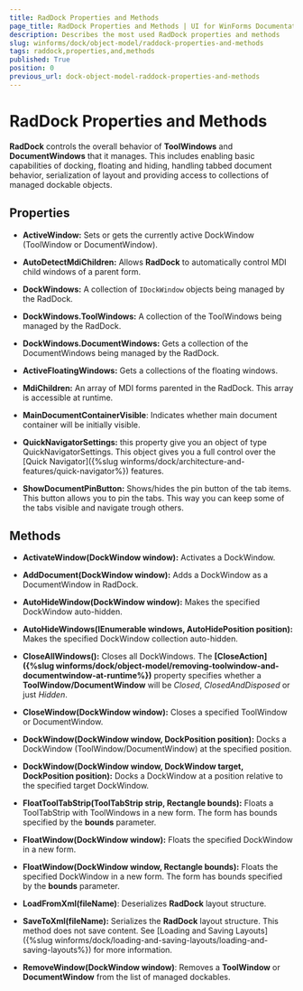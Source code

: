 ```yaml
---
title: RadDock Properties and Methods
page_title: RadDock Properties and Methods | UI for WinForms Documentation
description: Describes the most used RadDock properties and methods
slug: winforms/dock/object-model/raddock-properties-and-methods
tags: raddock,properties,and,methods
published: True
position: 0
previous_url: dock-object-model-raddock-properties-and-methods
---
```


# RadDock Properties and Methods

__RadDock__ controls the overall behavior of __ToolWindows__ and __DocumentWindows__ that it manages. This includes enabling basic capabilities of docking, floating and hiding, handling tabbed document behavior, serialization of layout and providing access to collections of managed dockable objects.

## Properties

* __ActiveWindow:__ Sets or gets the currently active DockWindow (ToolWindow or DocumentWindow). 

* __AutoDetectMdiChildren:__ Allows __RadDock__ to automatically control MDI child windows of a parent form.

* __DockWindows:__ A collection of `IDockWindow` objects being managed by the RadDock.

* __DockWindows.ToolWindows:__ A collection of the ToolWindows being managed by the RadDock.

* __DockWindows.DocumentWindows:__ Gets a collection of the DocumentWindows being managed by the RadDock.

* __ActiveFloatingWindows:__ Gets a collections of the floating windows.

* __MdiChildren:__ An array of MDI forms parented in the RadDock. This array is accessible at runtime.

* __MainDocumentContainerVisible__: Indicates whether main document container will be initially visible.

* __QuickNavigatorSettings:__ this property give you an object of type QuickNavigatorSettings. This object gives you a full control over the [Quick Navigator]({%slug winforms/dock/architecture-and-features/quick-navigator%}) features.

* __ShowDocumentPinButton:__ Shows/hides the pin button of the tab items. This button allows you to pin the tabs. This way you can keep some of the tabs visible and navigate trough others.

## Methods

* __ActivateWindow(DockWindow window):__ Activates a DockWindow.

* __AddDocument(DockWindow window):__ Adds a DockWindow as a DocumentWindow in RadDock. 

* __AutoHideWindow(DockWindow window):__ Makes the specified DockWindow auto-hidden.

* __AutoHideWindows(IEnumerable<DockWindow> windows, AutoHidePosition position):__ Makes the specified DockWindow collection auto-hidden.

* __CloseAllWindows():__ Closes all DockWindows. The __[CloseAction]({%slug winforms/dock/object-model/removing-toolwindow-and-documentwindow-at-runtime%})__ property specifies whether a __ToolWindow/DocumentWindow__ will be *Closed*, *ClosedAndDisposed* or just *Hidden*.

* __CloseWindow(DockWindow window):__ Closes a specified ToolWindow or DocumentWindow.

* __DockWindow(DockWindow window, DockPosition position):__ Docks a DockWindow (ToolWindow/DocumentWindow) at the specified position.

* __DockWindow(DockWindow window, DockWindow target, DockPosition position):__ Docks a DockWindow at a position relative to the specified target DockWindow.

* __FloatToolTabStrip(ToolTabStrip strip, Rectangle bounds):__ Floats a ToolTabStrip with ToolWindows in a new form. The form has bounds specified by the __bounds__ parameter.

* __FloatWindow(DockWindow window):__ Floats the specified DockWindow in a new form.

* __FloatWindow(DockWindow window, Rectangle bounds):__ Floats the specified DockWindow in a new form. The form has bounds specified by the __bounds__ parameter.

* __LoadFromXml(fileName)__: Deserializes __RadDock__ layout structure.

* __SaveToXml(fileName):__ Serializes the __RadDock__ layout structure. This method does not save content. See [Loading and Saving Layouts]({%slug winforms/dock/loading-and-saving-layouts/loading-and-saving-layouts%}) for more information.

* __RemoveWindow(DockWindow window)__: Removes a __ToolWindow__ or __DocumentWindow__ from the list of managed dockables.
            
